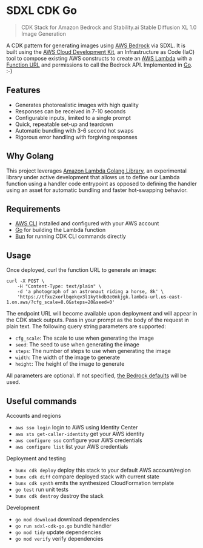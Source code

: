 # SDXL CDK Go

> CDK Stack for Amazon Bedrock and Stability.ai Stable Diffusion XL 1.0 Image Generation

A CDK pattern for generating images using [AWS Bedrock](https://aws.amazon.com/bedrock/) via SDXL. It is built using the [AWS Cloud Development Kit](https://aws.amazon.com/cdk/), an Infrastructure as Code (IaC) tool to compose existing AWS constructs to create an [AWS Lambda](https://aws.amazon.com/lambda/) with a [Function URL](https://docs.aws.amazon.com/lambda/latest/dg/lambda-urls.html) and permissions to call the Bedrock API. Implemented in [Go](https://go.dev/). :-)

## Features

- Generates photorealistic images with high quality
- Responses can be received in 7-10 seconds
- Configurable inputs, limited to a single prompt
- Quick, repeatable set-up and teardown
- Automatic bundling with 3-6 second hot swaps
- Rigorous error handling with forgiving responses

## Why Golang

This project leverages [Amazon Lambda Golang Library](https://constructs.dev/packages/@aws-cdk/aws-lambda-go-alpha/v/2.137.0-alpha.0), an experimental library under active development that allows us to define our Lambda function using a handler code entrypoint as opposed to defining the handler using an asset for automatic bundling and faster hot-swapping behavior.

## Requirements

- [AWS CLI](https://docs.aws.amazon.com/cli/latest/userguide/getting-started-install.html) installed and configured with your AWS account
- [Go](https://golang.org/) for building the Lambda function
- [Bun](https://bun.sh/) for running CDK CLI commands directly

## Usage

Once deployed, curl the function URL to generate an image:

```shell
curl -X POST \
    -H "Content-Type: text/plain" \
    -d 'a photograph of an astronaut riding a horse, 8k' \
    'https://tfxu2xorlbqekqv3l1kytkdb3e0nkjgk.lambda-url.us-east-1.on.aws/?cfg_scale=8.0&steps=20&seed=0'
```

The endpoint URL will become available upon deployment and will appear in the CDK stack outputs. Pass in your prompt as the body of the request in plain text. The following query string parameters are supported:

- `cfg_scale`: The scale to use when generating the image
- `seed`: The seed to use when generating the image
- `steps`: The number of steps to use when generating the image
- `width`: The width of the image to generate
- `height`: The height of the image to generate

All parameters are optional. If not specified, [the Bedrock defaults](https://docs.aws.amazon.com/bedrock/latest/userguide/model-parameters-diffusion-1-0-text-image.html) will be used.

## Useful commands

Accounts and regions

- `aws sso login` login to AWS using Identity Center
- `aws sts get-caller-identity` get your AWS identity
- `aws configure sso` configure your AWS credentials
- `aws configure list` list your AWS credentials

Deployment and testing

- `bunx cdk deploy` deploy this stack to your default AWS account/region
- `bunx cdk diff` compare deployed stack with current state
- `bunx cdk synth` emits the synthesized CloudFormation template
- `go test` run unit tests
- `bunx cdk destroy` destroy the stack

Development

- `go mod download` download dependencies
- `go run sdxl-cdk-go.go` bundle handler
- `go mod tidy` update dependencies
- `go mod verify` verify dependencies
